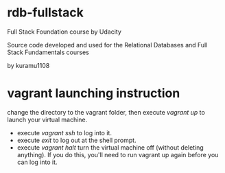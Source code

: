 rdb-fullstack
=============

Full Stack Foundation course by Udacity

Source code developed and used for the Relational Databases and Full Stack Fundamentals courses

by kuramu1108

# vagrant launching instruction
change the directory to the vagrant folder, then execute _vagrant up_ to launch your virtual machine.

- execute _vagrant ssh_ to log into it. 
- execute _exit_ to log out at the shell prompt.  
- execute _vagrant halt_ turn the virtual machine off (without deleting anything). If you do this, you'll need to run vagrant up again before you can log into it. 